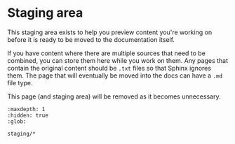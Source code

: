 # Staging area

This staging area exists to help you preview content you're working on before
it is ready to be moved to the documentation itself.

If you have content where there are multiple sources that need to be combined,
you can store them here while you work on them. Any pages that contain the
original content should be `.txt` files so that Sphinx ignores them. The page
that will eventually be moved into the docs can have a `.md` file type.

This page (and staging area) will be removed as it becomes unnecessary.

```{toctree}
:maxdepth: 1
:hidden: true
:glob:

staging/*
```
